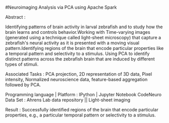 #Neuroimaging Analysis via PCA using Apache Spark

Abstract :

Identifying patterns of brain activity in larval zebrafish and to study how the brain learns and controls behavior.Working with Time-varying images (generated using a technique called light-sheet microscopy) that capture a zebrafish's neural activity as it is presented with a moving visual pattern.Identifying regions of the brain that encode particular properties like a temporal pattern and selectivity to a stimulus. Using PCA to identify distinct patterns across the zebrafish brain that are induced by different types of stimuli.

Associated Tasks : PCA projection, 2D representation of 3D data, Pixel intensity, Normalized neuroscience data, feature-based aggregation followed by PCA.

Programming language | Platform : IPython | Jupyter Notebook
CodeNeuro Data Set : Ahrens Lab data repository || Light-sheet imaging

Result : Successfully identified regions of the brain that encode particular properties, e.g., a particular temporal pattern or selectivity to a stimulus.
